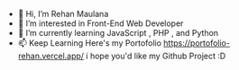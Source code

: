 - 👋 Hi, I’m Rehan Maulana
- 👀 I’m interested in Front-End Web Developer
- 🌱 I’m currently learning JavaScript , PHP , and Python 
- 📫 Keep Learning 
Here's my Portofolio https://portofolio-rehan.vercel.app/
i hope you'd like my Github Project :D
<!---
rehanzproject/rehanzproject is a ✨ special ✨ repository because its `README.md` (this file) appears on your GitHub profile.
You can click the Preview link to take a look at your changes.
--->

